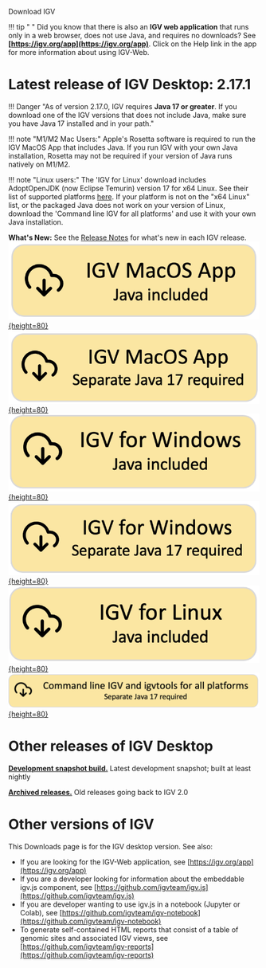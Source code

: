 <!---
The page title should not go in the menu
-->
<p class="page-title"> Download IGV</p>

!!! tip " "
Did you know that there is also an **IGV web application** that runs only in a web browser, does not use Java, and
requires no downloads? See **[https://igv.org/app](https://igv.org/app)**. Click on the Help link in the app for more
information about using IGV-Web.

# Latest release of IGV Desktop: 2.17.1

!!! Danger "As of version 2.17.0, IGV requires **Java 17 or greater**. If you download one of the IGV versions that does not include Java, make sure you have Java 17 installed and in your path."

!!! note "M1/M2 Mac Users:"
Apple's Rosetta software is required to run the IGV MacOS App that includes Java. If you run IGV with your own Java
installation, Rosetta may not be required if your version of Java runs natively on M1/M2.

!!! note "Linux users:"
The 'IGV for Linux' download includes AdoptOpenJDK (now Eclipse Temurin) version 17 for x64 Linux. See their list of
supported platforms [here](https://adoptium.net/supported-platforms/). If your platform is not on the "x64 Linux" list,
or the packaged Java does not work on your version of Linux, download the 'Command line IGV for all platforms' and use
it with your own Java installation.

**What's New:** See the [Release Notes](ReleaseNotes/2.17.x.md) for what's new in each IGV release.  
[![MacApp with java](img/DownloadYMacWithJava.png){height=80}](https://data.broadinstitute.org/igv/projects/downloads/2.17/IGV_MacApp_2.71.1_WithJava.zip)
[![MacApp no java](img/DownloadYMacNoJava17.png){height=80}](https://data.broadinstitute.org/igv/projects/downloads/2.17/IGV_MacApp_2.71.1.zip)
<br>
[![Windows snapshot with java](img/DownloadYWindowsWithJava.png){height=80}](https://data.broadinstitute.org/igv/projects/downloads/2.17/IGV_Win_2.71.1-WithJava-installer.exe) [![Windows no java](img/DownloadYWindowsNoJava17.png){height=80}](https://data.broadinstitute.org/igv/projects/downloads/2.17/IGV_Win_2.71.1-installer.exe)
<br>
[![Linux with Java](img/DownloadYLinuxWithJava.png){height=80}](https://data.broadinstitute.org/igv/projects/downloads/2.17/IGV_Linux_2.71.1_WithJava.zip)
<br>
[![Command line no java](img/DownloadYCommandLineNoJava17.png){height=80}](https://data.broadinstitute.org/igv/projects/downloads/2.17/IGV_2.71.1.zip)

# Other releases of IGV Desktop

**[Development snapshot build.](DownloadSnapshot.md)** Latest development snapshot; built at least nightly

**[Archived releases.](https://data.broadinstitute.org/igv/projects/downloads/)** Old releases going back to IGV 2.0

# Other versions of IGV

This Downloads page is for the IGV desktop version. See also:

- If you are looking for the IGV-Web application, see [https://igv.org/app](https://igv.org/app)
- If you are a developer looking for information about the embeddable igv.js component,
  see [https://github.com/igvteam/igv.js](https://github.com/igvteam/igv.js)
- If you are developer wanting to use igv.js in a notebook (Jupyter or Colab),
  see [https://github.com/igvteam/igv-notebook](https://github.com/igvteam/igv-notebook)
- To generate self-contained HTML reports that consist of a table of genomic sites and associated IGV views,
  see [https://github.com/igvteam/igv-reports](https://github.com/igvteam/igv-reports)
